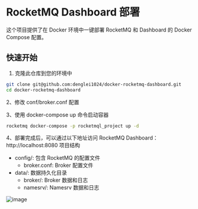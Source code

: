 # RocketMQ Dashboard 部署

这个项目提供了在 Docker 环境中一键部署 RocketMQ 和 Dashboard 的 Docker Compose 配置。

## 快速开始

1. 克隆此仓库到您的环境中

```bash
git clone git@github.com:denglei1024/docker-rocketmq-dashboard.git
cd docker-rocketmq-dashboard
```

2、修改 conf/broker.conf 配置

3、使用 docker-compose up 命令启动容器
```bash
rocketmq docker-compose -p rocketmql_project up -d
```
4、部署完成后，可以通过以下地址访问 RocketMQ Dashboard：
http://localhost:8080
项目结构
- config/: 包含 RocketMQ 的配置文件
  - broker.conf: Broker 配置文件
- data/: 数据持久化目录
  - broker/: Broker 数据和日志
  - namesrv/: Namesrv 数据和日志
 
![image](https://github.com/denglei1024/docker-rocketmq-dashboard/assets/16712298/6381ad11-2a18-4302-877a-f947bfa0fbb4)
